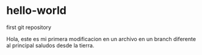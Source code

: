 # hello-world
first git repository

Hola, este es mi primera modificacion en un archivo en un branch diferente al principal
saludos desde la tierra.

